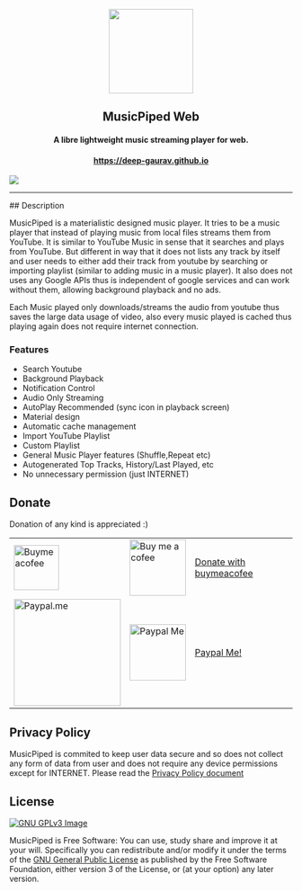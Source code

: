 <p align="center"><a href="https://deep-gaurav.github.io"><img src="https://github.com/deep-gaurav/MusicPiped/raw/master/android/app/src/main/res/mipmap-xxxhdpi/ic_launcher.png" width="150"></a></p> 
<h2 align="center"><b>MusicPiped Web</b></h2>
<h4 align="center">A libre lightweight music streaming player for web.</h4>
<h4 align="center"><a href="https://deep-gaurav.github.io">https://deep-gaurav.github.io</a></h4>
<a href="https://www.gnu.org/licenses/gpl-3.0" alt="License: GPLv3"><img src="https://img.shields.io/badge/License-GPL%20v3-blue.svg"></a>
</p>
<hr>
## Description

MusicPiped is a materialistic designed music player. It tries to be a music player that instead of playing music from local files streams them from YouTube. It is similar to YouTube Music in sense that it searches and plays from YouTube. But different in way that it does not lists any track by itself and user needs to either add their track from youtube by searching or importing playlist (similar to adding music in a music player). It also does not uses any Google APIs thus is independent of google services and can work without them, allowing background playback and no ads.

Each Music played only downloads/streams the audio from youtube thus saves the large data usage of video, also every music played is cached thus playing again does not require internet connection.

### Features

* Search Youtube
* Background Playback
* Notification Control
* Audio Only Streaming
* AutoPlay Recommended (sync icon in playback screen)
* Material design
* Automatic cache management
* Import YouTube Playlist
* Custom Playlist
* General Music Player features (Shuffle,Repeat etc)
* Autogenerated Top Tracks, History/Last Played, etc
* No unnecessary permission (just INTERNET)


## Donate
Donation of any kind is appreciated :)

<table>
  <tr>
    <td><a href="https://www.buymeacoffee.com/deepgaurav"><img src="https://www.buymeacoffee.com/uploads/slider_images/2018/01/9df5992da93f863513340d67b5dd1539.gif" alt="Buymeacofee" width="80px" ></a></td>
    <td><a href="https://www.buymeacoffee.com/deepgaurav"><img src="http://api.qrserver.com/v1/create-qr-code/?data=https://buymeacofee.com/deepgaurav&size=256x256" alt="Buy me a cofee" width="100px"></a></td>
    <td><a href="https://www.buymeacoffee.com/deepgaurav">Donate with buymeacofee</a></td>
  </tr>
  <tr>
    <td><a href="https://paypal.me/deepgaurav"><img src="https://www.paypalobjects.com/webstatic/paypalme/images/social/pplogo384.png" alt="Paypal.me" width="190px"></a></td>
    <td><a href="https://paypal.me/deepgaurav"><img src="http://api.qrserver.com/v1/create-qr-code/?data=https://paypal.me/deepgaurav&size=256x256" alt="Paypal Me" width="100px"></a></td>
    <td><a href="https://paypal.me/deepgaurav">Paypal Me!</a></td>
  </tr>
</table>

## Privacy Policy

MusicPiped is commited to keep user data secure and so does not collect any form of data from user and does not require any device permissions except for INTERNET. Please read the [Privacy Policy document](Privacy.md)

## License
[![GNU GPLv3 Image](https://www.gnu.org/graphics/gplv3-127x51.png)](http://www.gnu.org/licenses/gpl-3.0.en.html)  

MusicPiped is Free Software: You can use, study share and improve it at your
will. Specifically you can redistribute and/or modify it under the terms of the
[GNU General Public License](https://www.gnu.org/licenses/gpl.html) as
published by the Free Software Foundation, either version 3 of the License, or
(at your option) any later version.  
